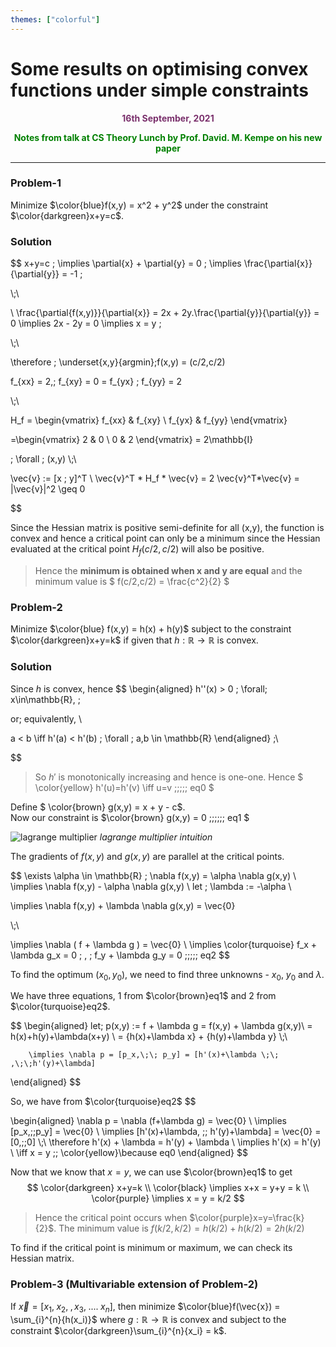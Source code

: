 ```yaml
---
themes: ["colorful"]
---
```


# Some results on optimising convex functions under simple constraints
<p style="text-align:center; color:#7A306C"> <b>16th September, 2021</b> </p>
<p style='text-align:center;color:green'><b>
Notes from talk at CS Theory Lunch by Prof. David. M. Kempe on his new paper
</b></p>

---

### Problem-1
Minimize $\color{blue}f(x,y) = x^2 + y^2$ under the constraint $\color{darkgreen}x+y=c$.
### Solution
$$
x+y=c \;
\implies \partial{x} + \partial{y} = 0  \;
\implies \frac{\partial{x}}{\partial{y}} = -1 \;

\\\;\\

\\
\frac{\partial{f(x,y)}}{\partial{x}} = 2x +  2y.\frac{\partial{y}}{\partial{y}} = 0
\implies 2x - 2y = 0 \implies x = y \;

\\\;\\

\therefore \; \underset{x,y}{argmin}\;f(x,y) = (c/2,c/2)  

$$
$$

f_{xx} = 2,\; f_{xy} = 0 = f_{yx} \; f_{yy} = 2

\\\;\\

H_f = \begin{vmatrix}
   f_{xx} & f_{xy} \\
   f_{yx} & f_{yy}
\end{vmatrix}

=\begin{vmatrix}
   2 & 0 \\
   0 & 2
\end{vmatrix} = 2\mathbb{I}

\; \forall \; (x,y)
\\\;\\

\vec{v} := [x \; y]^T \\
\vec{v}^T * H_f * \vec{v} = 2 \vec{v}^T*\vec{v} = |\vec{v}|^2 \geq 0

$$

Since the Hessian matrix is positive semi-definite for all (x,y), 
the function is convex and hence a critical point can only be a 
minimum since the Hessian evaluated at the critical point $H_{f}(c/2,c/2)$ will also
be positive. 

> Hence the **minimum is obtained when x and y are equal** 
> and the minimum value is $ f(c/2,c/2) = \frac{c^2}{2} $

 
### Problem-2
Minimize $\color{blue} f(x,y) = h(x) + h(y)$ subject to the constraint $\color{darkgreen}x+y=k$ if given 
that $h: \mathbb{R}\rightarrow\mathbb{R}$ is convex.

### Solution

Since $h$ is convex, hence 
$$
\begin{aligned}
h''(x) > 0 \; \forall\; x\in\mathbb{R}, \; 

or\; equivalently,
\\
 
a < b \iff h'(a) < h'(b) \; \forall \; a,b \in \mathbb{R}
\end{aligned} \;\\

$$

> So $h'$ is monotonically increasing and hence is one-one.
> Hence $ \color{yellow} h'(u)=h'(v) \iff u=v  \;\;\;\;\; eq0 $


Define $ \color{brown} g(x,y) = x + y - c$. \
Now our constraint is $\color{brown} g(x,y) = 0 \;\;\;\;\;\; eq1 $

![lagrange multiplier](https://www.pnas.org/content/pnas/early/2020/10/09/2015192117/F6.large.jpg?width=800&height=600&carousel=1)
*lagrange multiplier intuition*

The gradients of $f(x,y)$ and $g(x,y)$ are parallel at the critical points.

$$
  \exists \alpha \in \mathbb{R} ;  \nabla f(x,y) = \alpha \nabla g(x,y) \\
  \implies \nabla f(x,y) - \alpha \nabla g(x,y) \\
  let \; \lambda := -\alpha \\

  \implies \nabla f(x,y) + \lambda \nabla g(x,y) = \vec{0} 

  \\\;\\

  \implies  \nabla ( f + \lambda g ) = \vec{0}  \\
  \implies \color{turquoise} f_x + \lambda g_x = 0 \; , \; f_y + \lambda g_y = 0 \;\;\;\;\; eq2
$$

To find the optimum $(x_0,y_0)$, we need to find 
three unknowns - $x_0$, $y_0$ and $\lambda$.

We have three equations, 1 from $\color{brown}eq1$ and 2 from $\color{turquoise}eq2$. 

$$
\begin{aligned}
	 let\; p(x,y) := f + \lambda g = f(x,y) + \lambda g(x,y)\\
	 	= h(x)+h(y)+\lambda(x+y) \\
	 	= {h(x)+\lambda x} + {h(y)+\lambda y} 
	 	\\\;\\

	 	\implies \nabla p = [p_x,\;\; p_y] = [h'(x)+\lambda \;\; ,\;\;h'(y)+\lambda]
	 	
	  
\end{aligned}
$$

So, we have from $\color{turquoise}eq2$
$$	 

\begin{aligned}
	\nabla p =  \nabla (f+\lambda g) = \vec{0} \\
	\implies [p_x,\;\;p_y] = \vec{0} \\
	\implies [h'(x)+\lambda, \;\; h'(y)+\lambda] = \vec{0}  = [0,\;\;0]
	\\\;\\
	\therefore h'(x) + \lambda = h'(y) + \lambda \\
	\implies h'(x) = h'(y) \\
	\iff x = y \;\;  \color{yellow}\because eq0
\end{aligned}
$$

Now that we know that $x=y$, we can use $\color{brown}eq1$ to get
$$
	\color{darkgreen} x+y=k \\
	\color{black}
	\implies x+x = y+y = k \\
	\color{purple}
	\implies x = y = k/2
$$

>
> Hence the critical point occurs when $\color{purple}x=y=\frac{k}{2}$. 
> The minimum value is $f(k/2,k/2) = h(k/2)+h(k/2) = 2h(k/2)$

To find if the critical point is minimum or maximum, we can check its
Hessian matrix.


### Problem-3 (Multivariable extension of Problem-2)

If $\vec{x}=[x_1,\;x_2,\;,x_3,\;....\;x_n]$,
 then minimize $\color{blue}f(\vec{x}) = \sum_{i}^{n}{h(x_i)}$ 
 where $g: \mathbb{R}\rightarrow\mathbb{R}$
is convex and subject to the constraint $\color{darkgreen}\sum_{i}^{n}{x_i} = k$.


